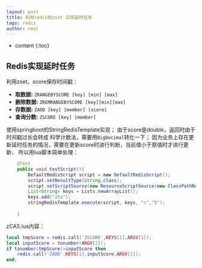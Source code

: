 ```yaml
---
layout: post
title: 利用redis的zset 实现延时任务
tags: redis
author: neal
---
```

* content
{:toc}
## Redis实现延时任务

利用zset，score保存时间戳：

* **取数据:** `ZRANGEBYSCORE [key] [min] [max] `  
* **删除数据:** `ZREMRANGEBYSCORE [key][min][max]`
* **存数据:** `ZADD [key] [member] [score]`
* **查询分数:** `ZSCORE [key] [member]` 









使用springboot的StringRedisTemplate实现；
由于score是double，返回时由于时间戳过长会转成 科学计数法，需要用`BigDecimal`转化一下；
因为业务上存在更新延时任务的情况，需要在更新score时进行判断，当前值小于原值时才进行更新，
所以用lua脚本简单处理：
```java
 	@Test
    public void testScript(){
        DefaultRedisScript script = new DefaultRedisScript();
        script.setResultType(String.class);
        script.setScriptSource(new ResourceScriptSource(new ClassPathResource("zCAS.lua")));
        List<String> keys = Lists.newArrayList();
        keys.add("zts");
        stringRedisTemplate.execute(script, keys, "c","5");
        
    }
```
zCAS.lua内容：
```lua
local tmpScore = redis.call('ZSCORE',KEYS[1],ARGV[1]);
local inputScore = tonumber(ARGV[2]);
if tonumber(tmpScore)>inputScore then
    redis.call('ZADD',KEYS[1],inputScore,ARGV[1]);
end;

```